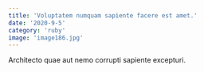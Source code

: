 ```yaml
---
title: 'Voluptatem numquam sapiente facere est amet.'
date: '2020-9-5'
category: 'ruby'
image: 'image186.jpg'
---
```


Architecto quae aut nemo corrupti sapiente excepturi.
